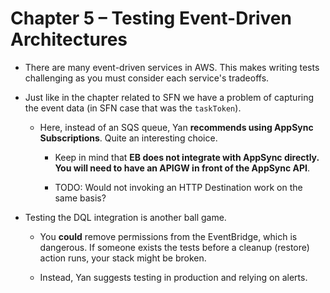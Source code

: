 # Chapter 5 – Testing Event-Driven Architectures

- There are many event-driven services in AWS. This makes writing tests challenging as you must consider each service's tradeoffs.

- Just like in the chapter related to SFN we have a problem of capturing the event data (in SFN case that was the `taskToken`).

  - Here, instead of an SQS queue, Yan **recommends using AppSync Subscriptions**. Quite an interesting choice.

    - Keep in mind that **EB does not integrate with AppSync directly. You will need to have an APIGW in front of the AppSync API**.

    - TODO: Would not invoking an HTTP Destination work on the same basis?

- Testing the DQL integration is another ball game.

  - You **could** remove permissions from the EventBridge, which is dangerous. If someone exists the tests before a cleanup (restore) action runs, your stack might be broken.

  - Instead, Yan suggests testing in production and relying on alerts.
